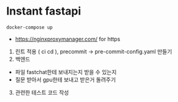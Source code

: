 # Instant fastapi

```bash
docker-compose up 
```

- https://nginxproxymanager.com/ for https

1. 린트 적용 ( ci cd ), precommit -> pre-commit-config.yaml 만들기
2. 백엔드
- 파일 fastchat한테 보내지는지 받을 수 있는지
- 질문 받아서 gpu한테 보내고 받은거 돌려주기

3. 관련한 테스트 코드 작성
